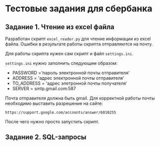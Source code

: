 # Тестовые задания для сбербанка

## Задание 1. Чтение из excel файла

Разработан скрипт `excel_reader.py` для чтение информации из excel файла.
Ошибки в результате работы скрипта отправляются на почту.

Для работы скрипта нужен сам скрипт и файл `settings.ini`.

`settings.ini` нужно заполнить следующим образом:

* PASSWORD ='пароль электронной почты отправителя'
* ADDRESS = 'адрес электронной почты отправителя'
* TO_ADDRESS = 'адрес элетронной почты получателя'
* SERVER = smtp.gmail.com:587

Почта отправителя должна быть gmail.
Для корректной работы почты необходимо выставить разрешение на сайте:

```
https://support.google.com/accounts/answer/6010255
```

После чего нужно просто запустить скрипт.

## Задание 2. SQL-запросы
